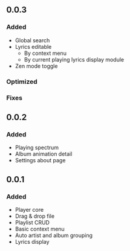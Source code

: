 ## 0.0.3

### Added

* Global search
* Lyrics editable
  * By context menu
  * By current playing lyrics display module 
* Zen mode toggle

### Optimized

### Fixes


## 0.0.2

### Added

* Playing spectrum
* Album animation detail
* Settings about page

## 0.0.1


### Added

* Player core
* Drag & drop file
* Playlist CRUD
* Basic context menu
* Auto artist and album grouping
* Lyrics display
